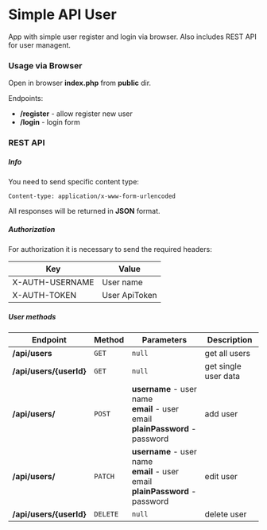# Simple API User

App with simple user register and login via browser. Also includes REST API for user managent.

### Usage via Browser

Open in browser **index.php** from **public** dir.

Endpoints:
- **/register** - allow register new user
- **/login** - login form


### REST API
##### Info
You need to send specific content type:
```
Content-type: application/x-www-form-urlencoded
```
All responses will be returned in **JSON** format.

##### Authorization
For authorization it is necessary to send the required headers:

| Key | Value |
| ------ | ------ |
| X-AUTH-USERNAME | User name |
| X-AUTH-TOKEN | User ApiToken |

##### User methods

| Endpoint | Method | Parameters | Description |
| ------ | ------ | ------ | ------ | 
| **/api/users** | `GET` | ```null``` | get all users |
| **/api/users/{userId}** | `GET` | ```null``` | get single user data |
| **/api/users/** | `POST` | **username** - user name <br> **email** - user email <br> **plainPassword** - password | add user |
| **/api/users/** | `PATCH` | **username** - user name <br> **email** - user email <br> **plainPassword** - password | edit user |
| **/api/users/{userId}** | `DELETE` | ```null``` | delete user |

